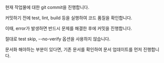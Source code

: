 현재 작업물에 대한 git commit을 진행합니다.

커밋하기 전에 test, lint, build 등을 실행하여 코드 품질을 확인합니다.

이때, error가 발생하면 반드시 문제를 해결한 후에 커밋을 진행합니다.

절대로 test skip, --no-verify 옵션을 사용하지 않습니다.

문서화 해야하는 부분이 있다면, 기존 문서를 확인하여 문서 업데이트를 먼저 진행합니다.
